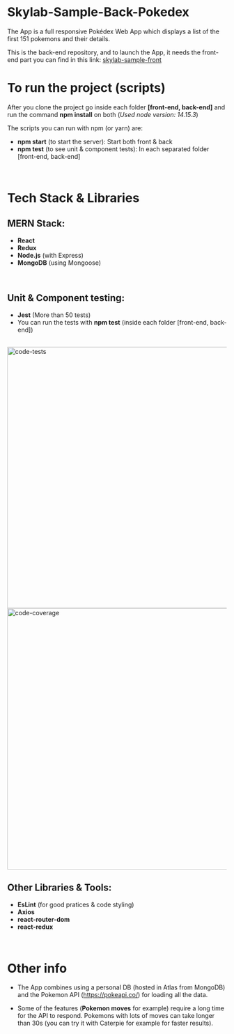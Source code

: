 # Skylab-Sample-Back-Pokedex

The App is a full responsive Pokédex Web App which displays a list of the first 151 pokemons and their details.

This is the back-end repository, and to launch the App, it needs the front-end part you can find in this link:
[skylab-sample-front](https://github.com/SkylabCoders/skylab-sample-front)
# To run the project (scripts)

After you clone the project go inside each folder **[front-end, back-end]** and run the command **npm install** on both (_Used node version: 14.15.3_)

The scripts you can run with npm (or yarn) are:

- **npm start** (to start the server): Start both front & back
- **npm test** (to see unit & component tests): In each separated folder [front-end, back-end]

<br>

# Tech Stack & Libraries

## MERN Stack:

- **React**
- **Redux**
- **Node.js** (with Express)
- **MongoDB** (using Mongoose)

<br>

## Unit & Component testing:

- **Jest** (More than 50 tests)
- You can run the tests with **npm test** (inside each folder [front-end, back-end])

<br>

<img src="https://trello-attachments.s3.amazonaws.com/5f7f173f3f927d440950a925/5fbe91ca731763484cbf700b/653ac700c5df688dacb90242e39f6d7a/Captura_de_pantalla_2020-11-26_234748.png" alt="code-tests" width="600"/>
<br>
<img src="https://trello-attachments.s3.amazonaws.com/5f7f173f3f927d440950a925/5fbe91ca731763484cbf700b/d93cced93cd3b6c13ff37c7c31225013/Sin_t%C3%ADtulo.png" alt="code-coverage" width="600"/>

<br>

## Other Libraries & Tools:

- **EsLint** (for good pratices & code styling)
- **Axios**
- **react-router-dom**
- **react-redux**

<br>

# Other info

- The App combines using a personal DB (hosted in Atlas from MongoDB) and the Pokemon API (https://pokeapi.co/) for loading all the data.

- Some of the features (**Pokemon moves** for example) require a long time for the API to respond. Pokemons with lots of moves can take longer than 30s (you can try it with Caterpie for example for faster results).
